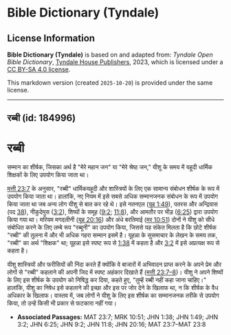 # Bible Dictionary (Tyndale)

## License Information

**Bible Dictionary (Tyndale)** is based on and adapted from: _Tyndale Open Bible Dictionary_, [Tyndale House Publishers](https://tyndaleopenresources.com/), 2023, which is licensed under a [CC BY-SA 4.0 license](https://creativecommons.org/licenses/by-sa/4.0/legalcode.en).

This markdown version (created `2025-10-20`) is provided under the same license.



--------------------------------

## रब्बी (id: 184996)

रब्बी
=====

सम्मान का शीर्षक, जिसका अर्थ है "मेरे महान जन" या "मेरे श्रेष्ठ जन," यीशु के समय में यहूदी धार्मिक शिक्षकों के लिए उपयोग किया जाता था।

[मत्ती 23:7](https://ref.ly/Matt23:7) के अनुसार, "रब्बी" धार्मिकयहूदी और शास्त्रियों के लिए एक सामान्य संबोधन शीर्षक के रूप में उपयोग किया जाता था। हालांकि, नए नियम में इसे सबसे अधिक सम्मानजनक संबोधन के रूप में उपयोग किया जाता था जब अन्य लोग यीशु से बात कर रहे थे। इसे नतनएल ([यूह 1:49](https://ref.ly/John1:49)), पतरस और अन्द्रियास (पद [38](https://ref.ly/John1:38)), नीकुदेमुस ([3:2](https://ref.ly/John3:2)), शिष्यों के समूह ([9:2](https://ref.ly/John9:2); [11:8](https://ref.ly/John11:8)), और आमतौर पर भीड़ ([6:25](https://ref.ly/John6:25)) द्वारा उपयोग किया गया था। मरियम मगदलीनी ([यूह 20:16](https://ref.ly/John20:16)) और अंधे बरतिमाई ([मर 10:51](https://ref.ly/Mark10:51)) दोनों ने यीशु को सीधे संबोधित करने के लिए लम्बे रूप "रब्बूनी" का उपयोग किया, जिससे यह संकेत मिलता है कि छोटे शीर्षक "रब्बी" की तुलना में और भी अधिक गहरा सम्मान इसमें है। यूहन्ना के सुसमाचार के लेखन के समय तक, "रब्बी" का अर्थ "शिक्षक" था; यूहन्ना इसे स्पष्ट रूप से [1:38](https://ref.ly/John1:38) में कहता है और [3:2](https://ref.ly/John3:2) में इसे अप्रत्यक्ष रूप से कहता है।

यीशु शास्त्रियों और फरीसियों की निंदा करते हैं क्योंकि वे बाजारों में अभिवादन प्राप्त करने के अपने प्रेम और लोगों से "रब्बी" कहलाने की अपनी जिद में स्पष्ट अहंकार दिखाते हैं ([मत्ती 23:7–8](https://ref.ly/Matt23:7-Matt23:8))। यीशु ने अपने शिष्यों के लिए इस शीर्षक के उपयोग को निषिद्ध कर दिया, कहते हुए, "तुम्हें रब्बी नहीं कहा जाना चाहिए।" हालांकि, यीशु का निषेध इसे कहलाने की इच्छा और इस पर जोर देने के खिलाफ था, न कि शीर्षक के वैध अधिकार के खिलाफ। वास्तव में, जब लोगों ने यीशु के लिए इस शीर्षक का सम्मानजनक तरीके से उपयोग किया, तो उन्हें किसी भी प्रकार से फटकारा नहीं गया।

* **Associated Passages:** MAT 23:7; MRK 10:51; JHN 1:38; JHN 1:49; JHN 3:2; JHN 6:25; JHN 9:2; JHN 11:8; JHN 20:16; MAT 23:7–MAT 23:8

